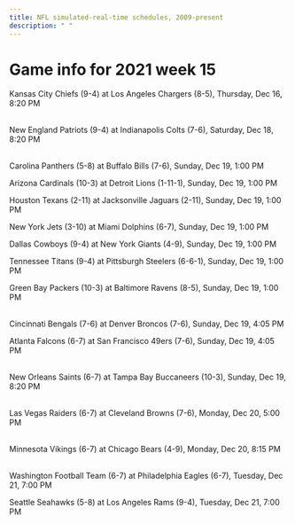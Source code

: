 ```yaml
---
title: NFL simulated-real-time schedules, 2009-present
description: " "
---
```


# Game info for 2021 week 15

Kansas City Chiefs (9-4) at Los Angeles Chargers (8-5), Thursday, Dec 16, 8:20 PM

<br/>New England Patriots (9-4) at Indianapolis Colts (7-6), Saturday, Dec 18, 8:20 PM

<br/>Carolina Panthers (5-8) at Buffalo Bills (7-6), Sunday, Dec 19, 1:00 PM

Arizona Cardinals (10-3) at Detroit Lions (1-11-1), Sunday, Dec 19, 1:00 PM

Houston Texans (2-11) at Jacksonville Jaguars (2-11), Sunday, Dec 19, 1:00 PM

New York Jets (3-10) at Miami Dolphins (6-7), Sunday, Dec 19, 1:00 PM

Dallas Cowboys (9-4) at New York Giants (4-9), Sunday, Dec 19, 1:00 PM

Tennessee Titans (9-4) at Pittsburgh Steelers (6-6-1), Sunday, Dec 19, 1:00 PM

Green Bay Packers (10-3) at Baltimore Ravens (8-5), Sunday, Dec 19, 1:00 PM

<br/>Cincinnati Bengals (7-6) at Denver Broncos (7-6), Sunday, Dec 19, 4:05 PM

Atlanta Falcons (6-7) at San Francisco 49ers (7-6), Sunday, Dec 19, 4:05 PM

<br/>New Orleans Saints (6-7) at Tampa Bay Buccaneers (10-3), Sunday, Dec 19, 8:20 PM

<br/>Las Vegas Raiders (6-7) at Cleveland Browns (7-6), Monday, Dec 20, 5:00 PM

<br/>Minnesota Vikings (6-7) at Chicago Bears (4-9), Monday, Dec 20, 8:15 PM

<br/>Washington Football Team (6-7) at Philadelphia Eagles (6-7), Tuesday, Dec 21, 7:00 PM

Seattle Seahawks (5-8) at Los Angeles Rams (9-4), Tuesday, Dec 21, 7:00 PM

